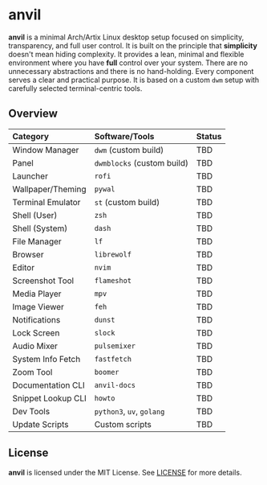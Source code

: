 # anvil

**anvil** is a minimal Arch/Artix Linux desktop setup focused on simplicity, transparency, and full user control. It is built on the principle that **simplicity** doesn't mean hiding complexity. It provides
a lean, minimal and flexible environment where you have **full** control over your system. There are no unnecessary abstractions and there is no hand-holding. Every component serves a clear and practical
purpose. It is based on a custom `dwm` setup with carefully selected terminal-centric tools.  

## Overview

| Category             | Software/Tools             | Status |
|:---------------------|:---------------------------|:-------|
| Window Manager       | `dwm` (custom build)       | TBD    |
| Panel                | `dwmblocks` (custom build) | TBD    |
| Launcher             | `rofi`                     | TBD    |
| Wallpaper/Theming    | `pywal`                    | TBD    |
| Terminal Emulator    | `st` (custom build)        | TBD    |
| Shell (User)         | `zsh`                      | TBD    |
| Shell (System)       | `dash`                     | TBD    |
| File Manager         | `lf`                       | TBD    |
| Browser              | `librewolf`                | TBD    |
| Editor               | `nvim`                     | TBD    |
| Screenshot Tool      | `flameshot`                | TBD    |
| Media Player         | `mpv`                      | TBD    |
| Image Viewer         | `feh`                      | TBD    |
| Notifications        | `dunst`                    | TBD    |
| Lock Screen          | `slock`                    | TBD    |
| Audio Mixer          | `pulsemixer`               | TBD    |
| System Info Fetch    | `fastfetch`                | TBD    |
| Zoom Tool            | `boomer`                   | TBD    |
| Documentation CLI    | `anvil-docs`               | TBD    |
| Snippet Lookup CLI   | `howto`                    | TBD    |
| Dev Tools            | `python3`, `uv`, `golang`  | TBD    |
| Update Scripts       | Custom scripts             | TBD    |

## License

**anvil** is licensed under the MIT License. See [LICENSE](./LICENSE) for more details.
